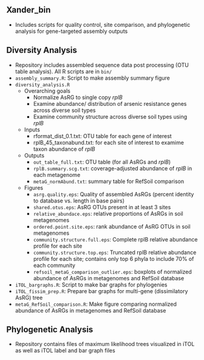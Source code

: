 ## Xander_bin 
* Includes scripts for quality control, site comparison, and phylogenetic analysis for gene-targeted assembly outputs

## Diversity Analysis
* Repository includes assembled sequence data post processing (OTU table analysis). All R scripts are in `bin/`
* `assembly_summary.R`: Script to make assembly summary figure
* `diversity_analysis.R` 
    * Overarching goals
       - Normalize AsRG to single copy _rplB_
       - Examine abundance/ distribution of arsenic resistance genes across diverse soil types
       - Examine community structure across diverse soil types using _rplB_
   * Inputs
      * rformat_dist_0.1.txt: OTU table for each gene of interest
      * rplB_45_taxonabund.txt: for each site of interest to examime taxon abundance of _rplB_
   * Outputs
      * `out_table_full.txt`: OTU table (for all AsRGs and _rplB_)
      * `rplB.summary.scg.txt`: coverage-adjusted abundance of _rplB_ in each metagenome
      * `metaG_normAbund.txt`: summary table for RefSoil comparison
   * Figures
   	  *	`asrg.quality.eps`: Quality of assembled AsRGs (percent identity to database vs. length in base pairs)
   	  * `shared.otus.eps`: AsRG OTUs present in at least 3 sites
      * `relative_abundace.eps`: relative proportions of AsRGs in soil metagenomes
      * `ordered.point.site.eps`: rank abundance of AsRG OTUs in soil metagenomes
      * `community.structure.full.eps`: Complete rplB relative abundance profile for each site      
      * `community.structure.top.eps`: Truncated rplB relative abundance profile for each site; contains only top 6 phyla to include 70% of each community
      * `refsoil_metaG_comparison_outlier.eps`: boxplots of normalized abundance of AsRGs in metagenomes and RefSoil database
* `iTOL_bargraphs.R`: Script to make bar graphs for phylogenies
* `iTOL_fissim_prep.R`: Prepare bar graphs for multi-gene (dissimilatory AsRG) tree
* `metaG_RefSoil_comparison.R`: Make figure comparing normalized abundance of AsRGs in metagenomes and RefSoil database

## Phylogenetic Analysis
* Repository contains files of maximum likelihood trees visualized in iTOL as well as iTOL label and bar graph files
 
